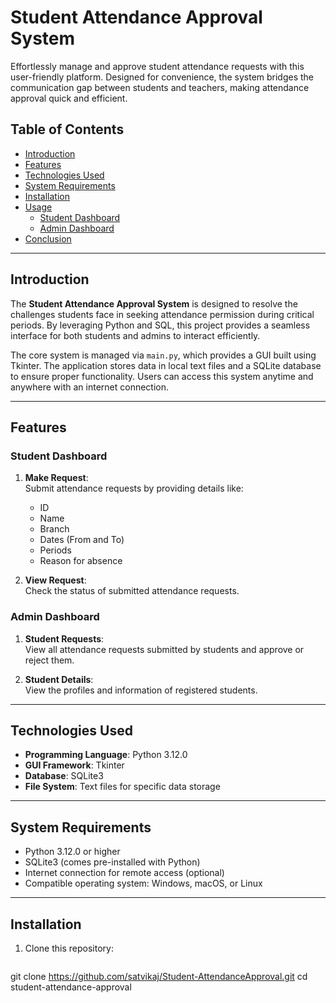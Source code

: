 # Student Attendance Approval System

Effortlessly manage and approve student attendance requests with this user-friendly platform. Designed for convenience, the system bridges the communication gap between students and teachers, making attendance approval quick and efficient.

## Table of Contents
- [Introduction](#introduction)
- [Features](#features)
- [Technologies Used](#technologies-used)
- [System Requirements](#system-requirements)
- [Installation](#installation)
- [Usage](#usage)
  - [Student Dashboard](#student-dashboard)
  - [Admin Dashboard](#admin-dashboard)
- [Conclusion](#conclusion)

---

## Introduction

The **Student Attendance Approval System** is designed to resolve the challenges students face in seeking attendance permission during critical periods. By leveraging Python and SQL, this project provides a seamless interface for both students and admins to interact efficiently.

The core system is managed via `main.py`, which provides a GUI built using Tkinter. The application stores data in local text files and a SQLite database to ensure proper functionality. Users can access this system anytime and anywhere with an internet connection.

---

## Features

### Student Dashboard
1. **Make Request**:  
   Submit attendance requests by providing details like:
   - ID
   - Name
   - Branch
   - Dates (From and To)
   - Periods
   - Reason for absence

2. **View Request**:  
   Check the status of submitted attendance requests.

### Admin Dashboard
1. **Student Requests**:  
   View all attendance requests submitted by students and approve or reject them.
   
2. **Student Details**:  
   View the profiles and information of registered students.

---

## Technologies Used

- **Programming Language**: Python 3.12.0
- **GUI Framework**: Tkinter
- **Database**: SQLite3
- **File System**: Text files for specific data storage

---

## System Requirements

- Python 3.12.0 or higher
- SQLite3 (comes pre-installed with Python)
- Internet connection for remote access (optional)
- Compatible operating system: Windows, macOS, or Linux

---

## Installation

1. Clone this repository:
   ```bash
git clone https://github.com/satvikaj/Student-AttendanceApproval.git
   cd student-attendance-approval
